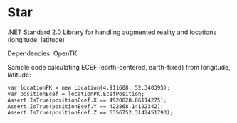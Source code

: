 # Star

.NET Standard 2.0 Library for handling augmented reality and locations (longitude, latitude)

Dependencies: OpenTK

Sample code calculating ECEF (earth-centered, earth-fixed) from longitude, latitude:

```
var locationPK = new Location(4.911608, 52.340395);
var positionEcef = locationPK.EcefPosition;
Assert.IsTrue(positionEcef.X == 4920828.86114275);
Assert.IsTrue(positionEcef.Y == 422868.14192342);
Assert.IsTrue(positionEcef.Z == 6356752.3142451793);

```